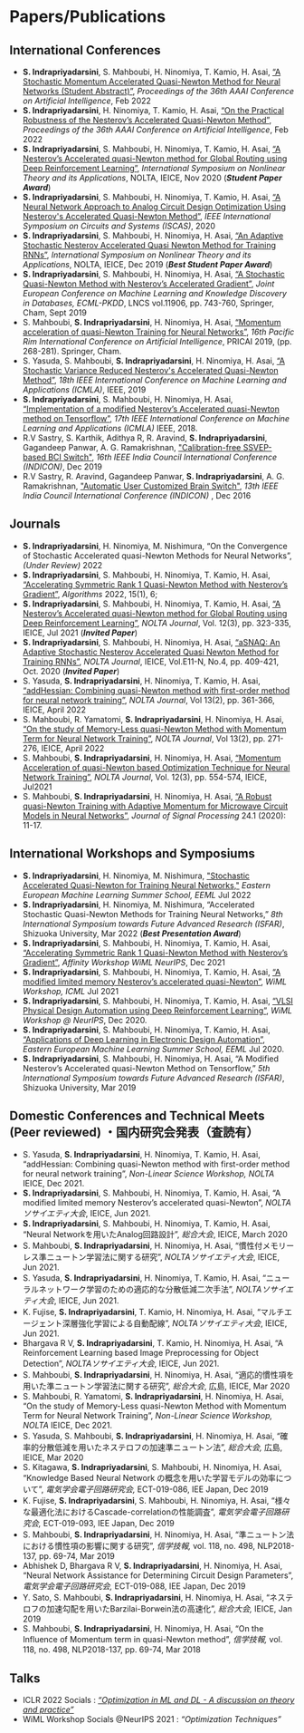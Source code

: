 <h1>Papers/Publications </h1>
<h2> International Conferences </h2>
<ul>
  <li><b>S. Indrapriyadarsini</b>, S. Mahboubi, H. Ninomiya, T. Kamio, H. Asai, <a href="https://www.aaai.org/AAAI22Papers/SA-00366-IndrapriyadarsiniS.pdf" target="_blank" rel="noopener noreferrer">“A Stochastic Momentum Accelerated Quasi-Newton Method for Neural Networks (Student Abstract)”</a>, <i>Proceedings of the 36th AAAI Conference on Artificial Intelligence</i>, Feb 2022</li>
  
  <li><b>S. Indrapriyadarsini</b>, H. Ninomiya, T. Kamio, H. Asai, <a href="https://www.aaai.org/AAAI22Papers/DC-00175-IndrapriyadarsiniS.pdf" target="_blank" rel="noopener noreferrer"> “On the Practical Robustness of the Nesterov’s Accelerated Quasi-Newton Method”</a>, <i>Proceedings of the 36th AAAI Conference on Artificial Intelligence</i>, Feb 2022</li>
  <li><b>S. Indrapriyadarsini</b>, S. Mahboubi, H. Ninomiya, T. Kamio, H. Asai, <a href="https://arxiv.org/abs/2010.09465" target="_blank" rel="noopener noreferrer">“A Nesterov’s Accelerated quasi-Newton method for Global Routing using Deep Reinforcement Learning”</a>, <i>International Symposium on Nonlinear Theory and its Applications</i>, NOLTA, IEICE, Nov 2020 (<i><b>Student Paper Award</b></i>)
</li>
  <li><b>S. Indrapriyadarsini</b>, S. Mahboubi, H. Ninomiya, T. Kamio, H. Asai, <a href="https://ieeexplore.ieee.org/document/9181152" target="_blank" rel="noopener noreferrer">“A Neural Network Approach to Analog Circuit Design Optimization Using Nesterov's Accelerated Quasi-Newton Method”</a>, <i>IEEE International Symposium on Circuits and Systems (ISCAS)</i>, 2020 </li>
  <li><b>S. Indrapriyadarsini</b>, S. Mahboubi, H. Ninomiya, H. Asai, <a href="https://arxiv.org/abs/1909.03620" target="_blank" rel="noopener noreferrer">“An Adaptive Stochastic Nesterov Accelerated Quasi Newton Method for Training RNNs”</a>, <i>International Symposium on Nonlinear Theory and its Applications</i>, NOLTA, IEICE, Dec 2019 (<i><b>Best Student Paper Award</b></i>)
</li>
  <li><b>S. Indrapriyadarsini</b>, S. Mahboubi, H. Ninomiya, H. Asai, <a href="https://link.springer.com/chapter/10.1007/978-3-030-46150-8_43" target="_blank" rel="noopener noreferrer">“A Stochastic Quasi-Newton Method with Nesterov’s Accelerated Gradient”</a>, <i>Joint European Conference on Machine Learning and Knowledge Discovery in Databases, ECML-PKDD</i>, LNCS vol.11906, pp. 743-760, Springer, Cham, Sept 2019 </li>
  
  <li>S. Mahboubi, <b>S. Indrapriyadarsini</b>, H. Ninomiya, H. Asai, <a href="https://www.springerprofessional.de/en/momentum-acceleration-of-quasi-newton-training-for-neural-networ/17095012" target="_blank" rel="noopener noreferrer">“Momentum acceleration of quasi-Newton Training for Neural Networks”</a>, <i>16th Pacific Rim International Conference on Artificial Intelligence</i>, PRICAI 2019, (pp. 268-281). Springer, Cham.</li>
  
  <li>S. Yasuda, S. Mahboubi, <b>S. Indrapriyadarsini</b>, H. Ninomiya, H. Asai, <a href="https://ieeexplore.ieee.org/document/8999311" target="_blank" rel="noopener noreferrer">“A Stochastic Variance Reduced Nesterov's Accelerated Quasi-Newton
 Method”</a>,  <i>18th IEEE International Conference on Machine Learning and Applications (ICMLA)</i>, IEEE, 2019</li>
 
  <li><b>S. Indrapriyadarsini</b>, S. Mahboubi, H. Ninomiya, H. Asai, <a href="https://ieeexplore.ieee.org/document/8614210" target="_blank" rel="noopener noreferrer">“Implementation of a modified Nesterov’s Accelerated quasi-Newton method on Tensorflow”</a>, <i> 17th IEEE International Conference on Machine Learning and Applications (ICMLA)</i> IEEE, 2018.</li>
  
  <li>R.V Sastry, S. Karthik, Adithya R, R. Aravind, <b>S. Indrapriyadarsini</b>, Gagandeep Panwar, A. G. Ramakrishnan, <a href="https://ieeexplore.ieee.org/abstract/document/9028973" target="_blank" rel="noopener noreferrer">"Calibration-free SSVEP-based BCI Switch"</a>, <i>16th IEEE India Council International Conference (INDICON)</i>, Dec 2019</li>
  
  <li>R.V Sastry, R. Aravind, Gagandeep Panwar, <b>S. Indrapriyadarsini</b>, A. G. Ramakrishnan, <a href="http://ieeexplore.ieee.org/document/7839045/" target="_blank" rel="noopener noreferrer">"Automatic User Customized Brain Switch"</a>, <i>13th IEEE India Council International Conference (INDICON) </i>, Dec 2016</li>
</ul>

 <h2> Journals </h2>
 <ul>
  <li><b>S. Indrapriyadarsini</b>, H. Ninomiya,  M. Nishimura, “On the Convergence of Stochastic Accelerated quasi-Newton Methods for Neural Networks”</a>, <i>(Under Review)</i> 2022  </li>
<li><b>S. Indrapriyadarsini</b>, S. Mahboubi, H. Ninomiya, T. Kamio, H. Asai, <a href="https://www.mdpi.com/1999-4893/15/1/6" target="_blank" rel="noopener noreferrer">“Accelerating Symmetric Rank 1 Quasi-Newton Method with Nesterov’s Gradient”</a>, <i>Algorithms</i> 2022, 15(1), 6;  </li>
<li>	<b>S. Indrapriyadarsini</b>, S. Mahboubi, H. Ninomiya, T. Kamio, H. Asai, <a href="https://www.jstage.jst.go.jp/article/nolta/12/3/12_323/_article" target="_blank" rel="noopener noreferrer">“A Nesterov’s Accelerated quasi-Newton method for Global Routing using Deep Reinforcement Learning”</a>, <i>NOLTA Journal</i>, Vol. 12(3), pp. 323-335, IEICE, Jul 2021 (<i><b>Invited Paper</b></i>)</li>
<li>	<b>S. Indrapriyadarsini</b>, S. Mahboubi, H. Ninomiya, H. Asai, <a href="https://www.jstage.jst.go.jp/article/nolta/11/4/11_409/_article" target="_blank" rel="noopener noreferrer">“aSNAQ: An Adaptive Stochastic Nesterov Accelerated Quasi Newton Method for Training RNNs”</a>, <i>NOLTA Journal</i>, IEICE, Vol.E11-N, No.4, pp. 409-421, Oct. 2020 (<i><b>Invited Paper</b></i>)</li>
<li>	S. Yasuda, <b>S. Indrapriyadarsini</b>, H. Ninomiya, T. Kamio, H. Asai, <a href="https://www.jstage.jst.go.jp/article/nolta/13/2/13_361/_article/-char/en" target="_blank" rel="noopener noreferrer">“addHessian: Combining quasi-Newton method with first-order method for neural network training”</a>, <i>NOLTA Journal</i>, Vol 13(2), pp. 361-366, IEICE, April 2022</li>
<li>	S. Mahboubi, R.  Yamatomi, <b>S. Indrapriyadarsini</b>, H. Ninomiya, H. Asai, <a href="https://www.jstage.jst.go.jp/article/nolta/13/2/13_271/_article/-char/en" target="_blank" rel="noopener noreferrer">“On the study of Memory-Less quasi-Newton Method with Momentum Term for Neural Network Training”</a>,<i> NOLTA Journal</i>, Vol 13(2), pp. 271-276, IEICE, April 2022</li>
<li>	S. Mahboubi, <b>S. Indrapriyadarsini</b>, H. Ninomiya, H. Asai, <a href="https://www.jstage.jst.go.jp/article/nolta/12/3/12_554/_article" target="_blank" rel="noopener noreferrer">“Momentum Acceleration of quasi-Newton based Optimization Technique for Neural Network Training”</a>, <i>NOLTA Journal</i>, Vol. 12(3), pp. 554-574, IEICE, Jul2021 </li>
<li>	S. Mahboubi, <b>S. Indrapriyadarsini</b>, H. Ninomiya, H. Asai, <a href="https://www.jstage.jst.go.jp/article/jsp/24/1/24_11/_article/-char/ja/" target="_blank" rel="noopener noreferrer">“A Robust quasi-Newton Training with Adaptive Momentum for Microwave Circuit Models in Neural Networks”</a>, <i>Journal of Signal Processing</i> 24.1 (2020): 11-17.</li>
</ul>


 <h2> International Workshops and Symposiums </h2>
 <ul>
  <li>	<b>S. Indrapriyadarsini</b>, H. Ninomiya, M. Nishimura,  <a href="https://virtual.eeml.eu/poster_80.html" target="_blank" rel="noopener noreferrer"> "Stochastic Accelerated Quasi-Newton for Training Neural Networks,"</a> <i>Eastern European Machine Learning Summer School, EEML</i> Jul 2022 </li>
<li>	<b>S. Indrapriyadarsini</b>, H. Ninomiya, M. Nishimura, “Accelerated Stochastic Quasi-Newton Methods for Training Neural Networks,” <i>8th International Symposium towards Future Advanced Research (ISFAR)</i>, Shizuoka University, Mar 2022 (<i><b>Best Presentation Award</b></i>)</li>
<li>	<b>S. Indrapriyadarsini</b>, S. Mahboubi, H. Ninomiya, T. Kamio, H. Asai, <a href="https://neurips.cc/media/PosterPDFs/NeurIPS 2021/e00da03b685a0dd18fb6a08af0923de0_QxxwcQC.png" target="_blank" rel="noopener noreferrer">“Accelerating Symmetric Rank 1 Quasi-Newton Method with Nesterov’s Gradient”</a>, <i>Affinity Workshop WiML NeurIPS</i>, Dec 2021</li>
<li>	<b>S. Indrapriyadarsini</b>, S. Mahboubi, H. Ninomiya, T. Kamio, H. Asai, <a href="https://arxiv.org/abs/2112.01327" target="_blank" rel="noopener noreferrer">“A modified limited memory Nesterov’s accelerated quasi-Newton”</a>, <i>WiML Workshop, ICML</i> Jul 2021</li>
<li>	<b>S. Indrapriyadarsini</b>, S. Mahboubi, H. Ninomiya, T. Kamio, H. Asai, <a href="https://drive.google.com/file/d/1vCaf5PCfr50DYrZD2SrSkpG9T8DILhU7/view?usp=sharing" target="_blank" rel="noopener noreferrer">“VLSI Physical Design Automation using Deep Reinforcement Learning”</a>, <i>WiML Workshop @ NeurIPS</i>, Dec 2020.</li>
<li> <b>S. Indrapriyadarsini</b>, S. Mahboubi, H. Ninomiya, T. Kamio, H. Asai, <a href="https://youtu.be/ka7myLeeQ_U" target="_blank" rel="noopener noreferrer">“Applications of Deep Learning in Electronic Design Automation”</a>, <i>Eastern European Machine Learning Summer School, EEML</i> Jul 2020.</li>
<li> <b>S. Indrapriyadarsini</b>, S. Mahboubi, H. Ninomiya, H. Asai, “A Modified Nesterov’s Accelerated quasi-Newton Method on Tensorflow,” <i>5th International Symposium towards Future Advanced Research (ISFAR)</i>, Shizuoka University, Mar 2019 </li>
  </ul>
  
 <h2> Domestic Conferences and Technical Meets (Peer reviewed) ・国内研究会発表（査読有）</h2>
 <ul>
<li>	S. Yasuda, <b>S. Indrapriyadarsini</b>, H. Ninomiya, T. Kamio, H. Asai, “addHessian: Combining quasi-Newton method with first-order method for neural network training”, <i>Non-Linear Science Workshop, NOLTA</i> IEICE, Dec 2021.</li>
<li>	<b>S. Indrapriyadarsini</b>, S. Mahboubi, H. Ninomiya, T. Kamio, H. Asai, “A modified limited memory Nesterov’s accelerated quasi-Newton”, <i>NOLTAソサイエティ大会</i>, IEICE, Jun 2021.</li>
<li>	<b>S. Indrapriyadarsini</b>, S. Mahboubi, H. Ninomiya, T. Kamio, H. Asai, “Neural Networkを用いたAnalog回路設計”, <i>総合大会</i>, IEICE, March 2020</li>
<li>	S. Mahboubi, <b>S. Indrapriyadarsini</b>, H. Ninomiya, H. Asai, “慣性付メモリーレス準ニュートン学習法に関する研究”,<i> NOLTAソサイエティ大会</i>, IEICE, Jun 2021.</li>
<li>	S. Yasuda, <b>S. Indrapriyadarsini</b>, H. Ninomiya, T. Kamio, H. Asai, “ニューラルネットワーク学習のための適応的な分散低減二次手法”, <i>NOLTAソサイエティ大会</i>, IEICE, Jun 2021.</li>
<li>	K. Fujise, <b>S. Indrapriyadarsini</b>, T. Kamio, H. Ninomiya, H. Asai, “マルチエージェント深層強化学習による自動配線”, <i>NOLTAソサイエティ大会</i>, IEICE, Jun 2021.</li>
<li>	Bhargava R V, <b>S. Indrapriyadarsini</b>, T. Kamio, H. Ninomiya, H. Asai, “A Reinforcement Learning based Image Preprocessing for Object Detection”, <i>NOLTAソサイエティ大会</i>, IEICE, Jun 2021.</li>
<li>	S. Mahboubi, <b>S. Indrapriyadarsini</b>, H. Ninomiya, H. Asai, “適応的慣性項を用いた準ニュートン学習法に関する研究”, <i>総合大会</i>, 広島, IEICE, Mar 2020</li>
<li>	S. Mahboubi, R.  Yamatomi, <b>S. Indrapriyadarsini</b>, H. Ninomiya, H. Asai, “On the study of Memory-Less quasi-Newton Method with Momentum Term for Neural Network Training”</a>, <i>Non-Linear Science Workshop, NOLTA</i> IEICE, Dec 2021.</li>
<li>	S. Yasuda, S. Mahboubi, <b>S. Indrapriyadarsini</b>, H. Ninomiya, H. Asai, “確率的分散低減を用いたネステロフの加速準ニュートン法”, <i>総合大会,</i> 広島, IEICE, Mar 2020 </li>
<li>	S.  Kitagawa, <b>S. Indrapriyadarsini</b>, S. Mahboubi, H. Ninomiya, H. Asai, “Knowledge Based Neural Network の概念を用いた学習モデルの効率について”, <i>電気学会電子回路研究会,</i> ECT-019-086, IEE Japan, Dec 2019 </li>
<li>	K. Fujise, <b>S. Indrapriyadarsini</b>, S. Mahboubi, H. Ninomiya, H. Asai, “様々な最適化法におけるCascade-correlationの性能調査”,<i> 電気学会電子回路研究会,</i> ECT-019-093, IEE Japan, Dec 2019 </li>
<li>	S. Mahboubi, <b>S. Indrapriyadarsini</b>, H. Ninomiya, H. Asai, “準ニュートン法における慣性項の影響に関する研究”, <i>信学技報,</i> vol. 118, no. 498, NLP2018-137, pp. 69-74, Mar 2019 </li>
<li>	Abhishek D, Bhargava R V, <b>S. Indrapriyadarsini</b>, H. Ninomiya, H. Asai, “Neural Network Assistance for Determining Circuit Design Parameters”,<i> 電気学会電子回路研究会,</i> ECT-019-088, IEE Japan, Dec 2019 </li>
<li>	Y.  Sato, S. Mahboubi, <b>S. Indrapriyadarsini</b>, H. Ninomiya, H. Asai, “ネステロフの加速勾配を用いたBarzilai-Borwein法の高速化”,<i> 総合大会,</i> IEICE, Jan 2019 </li>
<li>	S. Mahboubi, <b>S. Indrapriyadarsini</b>, H. Ninomiya, H. Asai, “On the Influence of Momentum term in quasi-Newton method”, <i>信学技報,</i> vol. 118, no. 498, NLP2018-137, pp. 69-74, Mar 2018 </li>

 </ul>
 
 <h2> Talks</h2>
<ul>
  <li> ICLR 2022 Socials : <a href="https://iclr.cc/virtual/2022/social/8739" target="_blank" rel="noopener noreferrer"> <i>“Optimization in ML and DL - A discussion on theory and practice”</i></a>
  </li>
  <li> WiML Workshop Socials @NeurIPS 2021 : <i>“Optimization Techniques” </i>
  </li>
 </ul>
